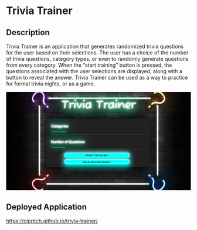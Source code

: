 # Trivia Trainer 

## Description

Trivia Trainer is an application that generates randomized trivia questions for the user based on their selections. The user has a choice of the number of trivia questions, category types, or even to randomly generate questions from every category. When the “start training” button is pressed, the questions associated with the user selections are displayed, along with a button to reveal the answer. Trivia Trainer can be used as a way to practice for formal trivia nights, or as a game. 

![image](./assets/images/screencapture-file-Users-carlypritchard-Documents-trivia-trainer-index-html-2022-06-22-16_30_45.png)

## Deployed Application
https://cjpritch.github.io/trivia-trainer/
